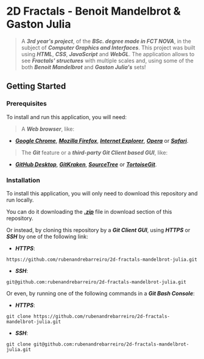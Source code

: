 # 2D Fractals - Benoit Mandelbrot & Gaston Julia
> A **_3rd year's project_**, of the **_BSc. degree made in FCT NOVA_**, in the subject of **_Computer Graphics and Interfaces_**. This project was built using **_HTML_**, **_CSS_**, **_JavaScript_** and **_WebGL_**. The application allows to see **_Fractals' structures_** with multiple scales and, using some of the both **_Benoit Mandelbrot_** and **_Gaston Julia's_** sets!

## Getting Started

### Prerequisites
To install and run this application, you will need:
> A **_Web browser_**, like:
* [**_Google Chrome_**](https://www.google.com/chrome/), [**_Mozilla Firefox_**](https://www.mozilla.org/), [**_Internet Explorer_**](https://www.microsoft.com/download/internet-explorer.aspx), [**_Opera_**](https://www.opera.com/) or [**_Safari_**](https://www.apple.com/safari/).
> The **_Git_** feature or a **_third-party Git Client based GUI_**, like:
* [**_GitHub Desktop_**](https://desktop.github.com/), [**_GitKraken_**](https://www.gitkraken.com/), [**_SourceTree_**](https://www.sourcetreeapp.com/) or [**_TortoiseGit_**](https://tortoisegit.org/).

### Installation
To install this application, you will only need to download this repository and run locally.

You can do it downloading the [**_.zip_**](https://github.com/rubenandrebarreiro/2D-fractals-mandelbrot-julia/archive/master.zip) file in download section of this repository.

Or instead, by cloning this repository by a **_Git Client GUI_**, using **_HTTPS_** or **_SSH_** by one of the following link:
* **_HTTPS_**:
```
https://github.com/rubenandrebarreiro/2d-fractals-mandelbrot-julia.git
```
* **_SSH_**:
```
git@github.com:rubenandrebarreiro/2d-fractals-mandelbrot-julia.git
```

Or even, by running one of the following commands in a **_Git Bash Console_**:
* **_HTTPS_**:
```
git clone https://github.com/rubenandrebarreiro/2d-fractals-mandelbrot-julia.git
```
* **_SSH_**:
```
git clone git@github.com:rubenandrebarreiro/2d-fractals-mandelbrot-julia.git
```

